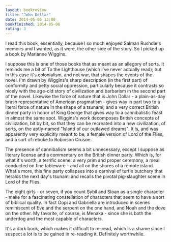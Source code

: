 ```yaml
---
layout: bookreview
title: "John Dollar"
date: 2014-05-06 13:00
bookfinished: 2014-05-06
rating: 3
---
```


I read this book, essentially, because I so much enjoyed Salman Rushdie's memoirs and I wanted, as it were, the other side of the story.  So I picked up a book by Marianne Wiggins.



I suppose this is one of those books that as meant as an allegory of sorts.  It reminds me a bit of To the Lighthouse (which I've never actually read); but in this case it's colonialism, and not war, that shapes the events of the novel.  I'm drawn by Wiggins's sharp description (in the first part) of conformity and petty social oppression, particularly because it contrasts so nicely with the age-old story of civilization and barbarism in the second part of the novel.  Likewise the force of nature that is John Dollar - a plain-as-day brash representative of American pragmatism - gives way in part two to a literal force of nature in the shape of a tsunami; and a very correct British dinner party in honor of King George that gives way to a cannibalistic feast in almost the same spot.  Wiggins's work decomposes British concepts of civilization, bit by bit, so that they can be recreated into a new civilization, of sorts, on the aptly-named "Island of our outlawed dreams".  It is, and was apparently very explicitly meant to be, a female version of Lord of the Flies, and a sort of rebuke to Robinson Crusoe.



The presence of cannibalism seems a bit unnecessary, except I suppose as literary license and a commentary on the British dinner party.  Which is, for what it's worth, a terrific scene: a very prim and proper ceremony, a meal conducted on fine tableware - and all on the shores of a remote island.  What's more, this fine party collapses into a carnival of turtle butchery that heralds the next day's tsunami and recalls the pivotal pig-slaughter scene in Lord of the Flies.



The eight girls - or seven, if you count Sybil and Sloan as a single character - make for a fascinating constellation of characters that seem to have a sort of biblical quality.  In fact Oopi and Gabriella are introduced in scenes reminiscent of Eve and the serpent on the one hand, and Noah and the dove on the other.  My favorite, of course, is Menaka - since she is both the underdog and the most capable of characters.



It's a dark book, which makes it difficult to re-read, which is a shame since I suspect a lot is to be gained in re-reading it.  Definitely worthwhile.